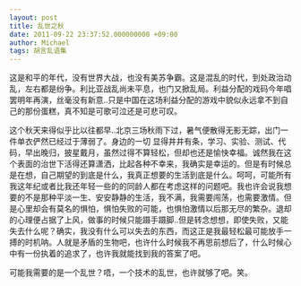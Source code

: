 ```yaml
---
layout: post
title: 乱世之秋
date: 2011-09-22 23:37:52.000000000 +09:00
author: Michael
tags: 胡言乱语集
---
```

这是和平的年代，没有世界大战，也没有美苏争霸。这是混乱的时代，到处政治动乱，左右都是纷争。利比亚战乱尚未平息，也门又掀乱局。利益分配的戏码今年唱罢明年再演，丝毫没有新意..只是中国在这场利益分配的游戏中貌似永远拿不到自己的那份蛋糕，真不知是可歌可泣还是可悲可叹。

这个秋天来得似乎比以往都早..北京三场秋雨下过，暑气便散得无影无踪，出门一件单衣俨然已经过于薄弱了。身边的一切<!--more--> 显得井井有条，学习、实验、测试、代码，早出晚归，披星戴月，虽然过得不算轻松，但却也还是愉快幸福。诚然我在这个表面的治世下活得还算潇洒，比起各种不幸来，我确实是幸运的。但是有时候总是在想，自己期望的到底是什么，我真正想要的生活到底是什么。呵呵，可能所有我这年纪或者比我还年轻一些的的同龄人都在考虑这样的问题吧。我也许会说我想要的不是那种平淡一生、安安静静的生活，我不满，我需要闯荡，也需要激情。但是心里却会有莫名的惧怕，惧怕失败的可能，也惧怕激情以后那无尽的繁杂。退却的心理便占据了上风，做事的时候只能蹑手蹑脚..但是转念想想，即使失败，又能失去什么呢？确实，我没有什么可以失去的东西，而这正是我最轻松最可能放手一搏的时机呐。人就是矛盾的生物吧，也许什么时候我不再思前想后了，什么时候心中有一份执着的追求了，也许我就能找到我的答案了吧。

可能我需要的是一个乱世？唔，一个技术的乱世，也许就够了吧。笑。
